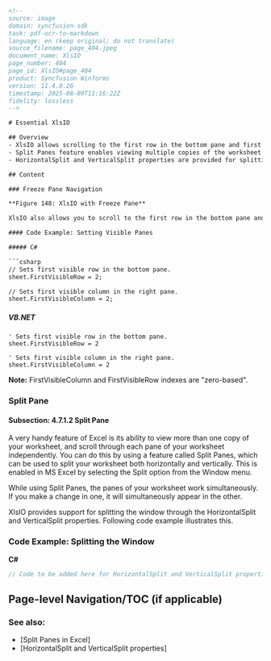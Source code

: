 ```html
<!-- 
source: image
domain: syncfusion-sdk
task: pdf-ocr-to-markdown
language: en (keep original; do not translate)
source_filename: page_404.jpeg
document_name: XlsIO
page_number: 404
page_id: XlsIO#page_404
product: Syncfusion Winforms
version: 11.4.0.26
timestamp: 2025-08-09T11:16:22Z
fidelity: lossless
-->

# Essential XlsIO

## Overview
- XlsIO allows scrolling to the first row in the bottom pane and first column in the right pane with freeze panes.
- Split Panes feature enables viewing multiple copies of the worksheet and scrolling independently in each pane.
- HorizontalSplit and VerticalSplit properties are provided for splitting the window.

## Content

### Freeze Pane Navigation

**Figure 148: XlsIO with Freeze Pane**

XlsIO also allows you to scroll to the first row in the bottom pane and first column in the right pane. It helps you to navigate to the top row while opening a spreadsheet with a large number of rows/columns. Note that this works only with the sheet that has the freeze panes.

#### Code Example: Setting Visible Panes

##### C#

```csharp
// Sets first visible row in the bottom pane.
sheet.FirstVisibleRow = 2;

// Sets first visible column in the right pane.
sheet.FirstVisibleColumn = 2;
```

##### VB.NET

```vbnet
' Sets first visible row in the bottom pane.
sheet.FirstVisibleRow = 2

' Sets first visible column in the right pane.
sheet.FirstVisibleColumn = 2
```

**Note:** FirstVisibleColumn and FirstVisibleRow indexes are "zero-based".

### Split Pane

#### Subsection: 4.7.1.2 Split Pane

A very handy feature of Excel is its ability to view more than one copy of your worksheet, and scroll through each pane of your worksheet independently. You can do this by using a feature called Split Panes, which can be used to split your worksheet both horizontally and vertically. This is enabled in MS Excel by selecting the Split option from the Window menu.

While using Split Panes, the panes of your worksheet work simultaneously. If you make a change in one, it will simultaneously appear in the other.

XlsIO provides support for splitting the window through the HorizontalSplit and VerticalSplit properties. Following code example illustrates this.

### Code Example: Splitting the Window

**C#**

```csharp
// Code to be added here for HorizontalSplit and VerticalSplit properties
```

## Page-level Navigation/TOC (if applicable)

### See also:
- [Split Panes in Excel]
- [HorizontalSplit and VerticalSplit properties]

<!-- tags: [XlsIO, freeze pane, split pane, HorizontalSplit, VerticalSplit, Syncfusion Winforms] keywords: [scrolling, worksheet, panes, navigation, split, pane, independent scrolling, simultaneous changes, zero-based indexes] -->
```